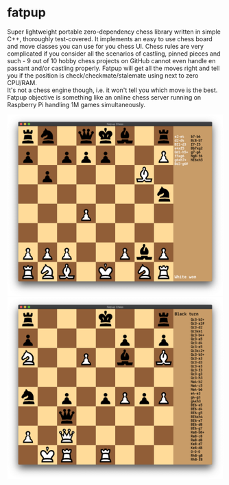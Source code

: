 # fatpup
Super lightweight portable zero-dependency chess library written in simple C++, thoroughly test-covered. It implements an easy to use chess board and move classes you can use for you chess UI. Chess rules are very complicated if you consider all the scenarios of castling, pinned pieces and such - 9 out of 10 hobby chess projects on GitHub cannot even handle en passant and/or castling properly. Fatpup will get all the moves right and tell you if the position is check/checkmate/stalemate using next to zero CPU/RAM.<br>
It's not a chess engine though, i.e. it won't tell you which move is the best. Fatpup objective is something like an online chess server running on Raspberry Pi handling 1M games simultaneously.

![Screenshot](screenshots/chess-game.png)
![Screenshot](screenshots/possible-moves.png)
